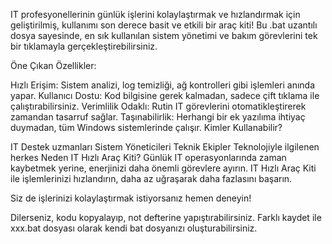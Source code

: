 IT profesyonellerinin günlük işlerini kolaylaştırmak ve hızlandırmak için geliştirilmiş, kullanımı son derece basit ve etkili bir araç kiti! Bu .bat uzantılı dosya sayesinde, en sık kullanılan sistem yönetimi ve bakım görevlerini tek bir tıklamayla gerçekleştirebilirsiniz.

Öne Çıkan Özellikler:

Hızlı Erişim: Sistem analizi, log temizliği, ağ kontrolleri gibi işlemleri anında yapar.
Kullanıcı Dostu: Kod bilgisine gerek kalmadan, sadece çift tıklama ile çalıştırabilirsiniz.
Verimlilik Odaklı: Rutin IT görevlerini otomatikleştirerek zamandan tasarruf sağlar.
Taşınabilirlik: Herhangi bir ek yazılıma ihtiyaç duymadan, tüm Windows sistemlerinde çalışır.
Kimler Kullanabilir?

IT Destek uzmanları
Sistem Yöneticileri
Teknik Ekipler
Teknolojiyle ilgilenen herkes
Neden IT Hızlı Araç Kiti?
Günlük IT operasyonlarında zaman kaybetmek yerine, enerjinizi daha önemli görevlere ayırın. IT Hızlı Araç Kiti ile işlemlerinizi hızlandırın, daha az uğraşarak daha fazlasını başarın.

Siz de işlerinizi kolaylaştırmak istiyorsanız hemen deneyin!

Dilerseniz, kodu kopyalayıp, not defterine yapıştırabilirsiniz. Farklı kaydet ile xxx.bat dosyası olarak kendi bat dosyanızı oluşturabilirsiniz.

